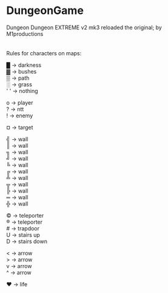 # DungeonGame
Dungeon Dungeon EXTREME v2 mk3 reloaded the original; by M1productions
<br><br><br>
Rules for characters on maps:

█ -> darkness <br>
▓ -> bushes <br>
▒ -> path <br>
░ -> grass <br>
' ' -> nothing

o -> player <br>
? -> ntt <br>
! -> enemy

¤ -> target

╣ -> wall <br>
║ -> wall <br>
╗ -> wall <br>
╝ -> wall <br>
╚ -> wall <br>
╔ -> wall <br>
╩ -> wall <br>
╦ -> wall <br>
╠ -> wall <br>
═ -> wall <br>
╬ -> wall

© -> teleporter <br>
® -> teleporter <br>
\# -> trapdoor <br>
U -> stairs up <br>
D -> stairs down

< -> arrow <br>
\> -> arrow <br>
v -> arrow <br>
^ -> arrow

♥ -> life
